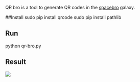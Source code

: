 QR bro is a tool to generate QR codes in the [spacebro](https://github.com/spacebro/spacebro) galaxy.

##Install
sudo pip install qrcode
sudo pip install pathlib

## Run

python qr-bro.py

## Result

![](https://github.com/soixantecircuits/qr-bro/blob/master/recipes/qrcode-path.svg)
